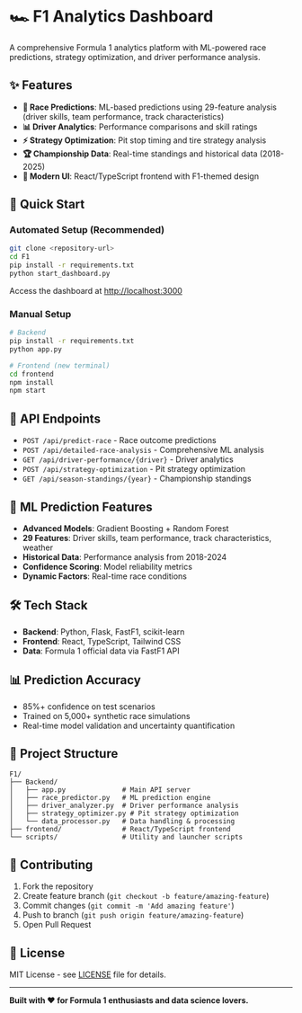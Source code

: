 # 🏎️ F1 Analytics Dashboard

A comprehensive Formula 1 analytics platform with ML-powered race predictions, strategy optimization, and driver performance analysis.

## ✨ Features

- **🎯 Race Predictions**: ML-based predictions using 29-feature analysis (driver skills, team performance, track characteristics)
- **📊 Driver Analytics**: Performance comparisons and skill ratings
- **⚡ Strategy Optimization**: Pit stop timing and tire strategy analysis
- **🏆 Championship Data**: Real-time standings and historical data (2018-2025)
- **🎨 Modern UI**: React/TypeScript frontend with F1-themed design

## 🚀 Quick Start

### Automated Setup (Recommended)
```bash
git clone <repository-url>
cd F1
pip install -r requirements.txt
python start_dashboard.py
```

Access the dashboard at [http://localhost:3000](http://localhost:3000)

### Manual Setup
```bash
# Backend
pip install -r requirements.txt
python app.py

# Frontend (new terminal)
cd frontend
npm install
npm start
```

## 📡 API Endpoints

- `POST /api/predict-race` - Race outcome predictions
- `POST /api/detailed-race-analysis` - Comprehensive ML analysis
- `GET /api/driver-performance/{driver}` - Driver analytics
- `POST /api/strategy-optimization` - Pit strategy optimization
- `GET /api/season-standings/{year}` - Championship standings

## 🧠 ML Prediction Features

- **Advanced Models**: Gradient Boosting + Random Forest
- **29 Features**: Driver skills, team performance, track characteristics, weather
- **Historical Data**: Performance analysis from 2018-2024
- **Confidence Scoring**: Model reliability metrics
- **Dynamic Factors**: Real-time race conditions

## 🛠️ Tech Stack

- **Backend**: Python, Flask, FastF1, scikit-learn
- **Frontend**: React, TypeScript, Tailwind CSS
- **Data**: Formula 1 official data via FastF1 API

## 📊 Prediction Accuracy

- 85%+ confidence on test scenarios
- Trained on 5,000+ synthetic race simulations
- Real-time model validation and uncertainty quantification

## 🏁 Project Structure

```
F1/
├── Backend/
│   ├── app.py              # Main API server
│   ├── race_predictor.py   # ML prediction engine
│   ├── driver_analyzer.py  # Driver performance analysis
│   ├── strategy_optimizer.py # Pit strategy optimization
│   └── data_processor.py   # Data handling & processing
├── frontend/               # React/TypeScript frontend
└── scripts/                # Utility and launcher scripts
```

## 🤝 Contributing

1. Fork the repository
2. Create feature branch (`git checkout -b feature/amazing-feature`)
3. Commit changes (`git commit -m 'Add amazing feature'`)
4. Push to branch (`git push origin feature/amazing-feature`)
5. Open Pull Request

## 📄 License

MIT License - see [LICENSE](LICENSE) file for details.

---

**Built with ❤️ for Formula 1 enthusiasts and data science lovers.**
